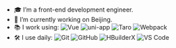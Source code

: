 
- 🎓 I’m a front-end development engineer.
- 🔭 I’m currently working on Beijing.
- 📚 I work using:
  ![Vue](https://img.shields.io/badge/-Vue-3b2e5a?style=plastic&logo=vue.js)
  ![uni-app](https://img.shields.io/badge/-uniapp-3b2e5a?style=plastic&logo=vue.js)
  ![Taro](https://img.shields.io/badge/-Taro-3b2e5a?style=plastic&logo=react)
  ![Webpack](https://img.shields.io/badge/-Webpack-3b2e5a?style=plastic&logo=webpack)
- 🛠 I use daily:
  ![Git](https://img.shields.io/badge/-Git-black?style=plastic&logo=git)
  ![GitHub](https://img.shields.io/badge/-GitHub-181717?style=plastic&logo=github)
  ![HBuilderX](https://img.shields.io/badge/-HBuilderX-3b2e5a?style=plastic&logo=vue.js)
  ![VS Code](https://img.shields.io/badge/-VS%20Code-007ACC?style=plastic&logo=visual-studio-code)

